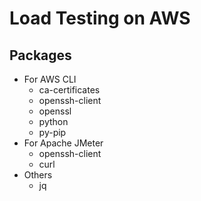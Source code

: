 Load Testing on AWS
===================

Packages
--------

  - For AWS CLI
    - ca-certificates
    - openssh-client
    - openssl
    - python
    - py-pip
  - For Apache JMeter
    - openssh-client
    - curl
  - Others
    - jq
